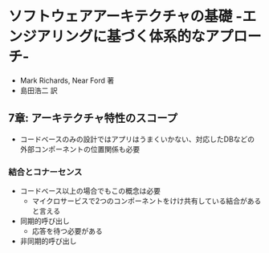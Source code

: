 # ソフトウェアアーキテクチャの基礎 -エンジアリングに基づく体系的なアプローチ-
- Mark Richards, Near Ford 著
- 島田浩二 訳

## 7章: アーキテクチャ特性のスコープ
- コードベースのみの設計ではアプリはうまくいかない、対応したDBなどの外部コンポーネントの位置関係も必要

### 結合とコナーセンス
- コードベース以上の場合でもこの概念は必要
  - マイクロサービスで2つのコンポーネントをけけ共有している結合があると言える
- 同期的呼び出し
  - 応答を待つ必要がある
- 非同期的呼び出し
